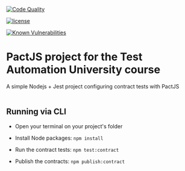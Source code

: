 [![Code Quality](https://www.code-inspector.com/project/4702/score/svg)](https://frontend.code-inspector.com/project/4702/dashboard)

[![license](https://img.shields.io/badge/license-MIT-green.svg)](https://github.com/rafaelaazevedo/tau-pact-nodejs-course/blob/master/LICENSE)

[![Known Vulnerabilities](https://snyk.io/test/github/rafaelaazevedo/tau-pact-nodejs-course/badge.svg?targetFile=package.json)](https://snyk.io/test/github/rafaelaazevedo/tau-pact-nodejs-course?targetFile=package.json)

# PactJS project for the Test Automation University course

A simple Nodejs + Jest project configuring contract tests with PactJS
<br>
<br>

## Running via CLI

- Open your terminal on your project's folder

- Install Node packages:
`npm install`

- Run the contract tests:
`npm test:contract`

- Publish the contracts:
`npm publish:contract`


